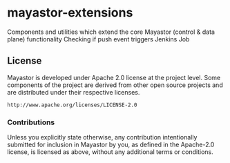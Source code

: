 # mayastor-extensions
Components and utilities which extend the core Mayastor (control &amp; data plane) functionality
Checking if push event triggers Jenkins Job
## License

Mayastor is developed under Apache 2.0 license at the project level. Some components of the project are derived from
other open source projects and are distributed under their respective licenses.

```http://www.apache.org/licenses/LICENSE-2.0```

### Contributions

Unless you explicitly state otherwise, any contribution intentionally submitted for
inclusion in Mayastor by you, as defined in the Apache-2.0 license, is licensed as above,
without any additional terms or conditions.
